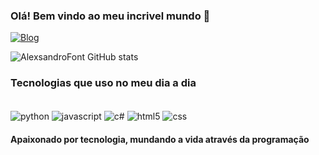 ### Olá! Bem vindo ao meu incrivel mundo 👋

[![Blog](https://img.shields.io/badge/LinkedIn-0077B5?style=for-the-badge&logo=linkedin&logoColor=white)](https://www.linkedin.com/in/alexsandro-fontoura-821158208/)


![AlexsandroFont GitHub stats](https://github-readme-stats.vercel.app/api?username=AlexsandroFont&show_icons=true&theme=radical)

### Tecnologias que uso no meu dia a dia
<div style="display: inline_block"><br>
  <img align="center" alt="python" src="https://img.shields.io/badge/Python-3776AB?style=for-the-badge&logo=python&logoColor=white"/>
  <img align="center" alt="javascript" src="https://img.shields.io/badge/JavaScript-F7DF1E?style=for-the-badge&logo=javascript&logoColor=black"/>
  <img align="center" alt="c#" src="https://img.shields.io/badge/C%23-239120?style=for-the-badge&logo=c-sharp&logoColor=white"/>  
  <img align="center" alt="html5" src="https://img.shields.io/badge/HTML5-E34F26?style=for-the-badge&logo=html5&logoColor=white"/> 
  <img align="center" alt="css" src="https://img.shields.io/badge/CSS3-1572B6?style=for-the-badge&logo=css3&logoColor=white"/> 
</div>

#### Apaixonado por tecnologia, mundando a vida através da programação 
  
